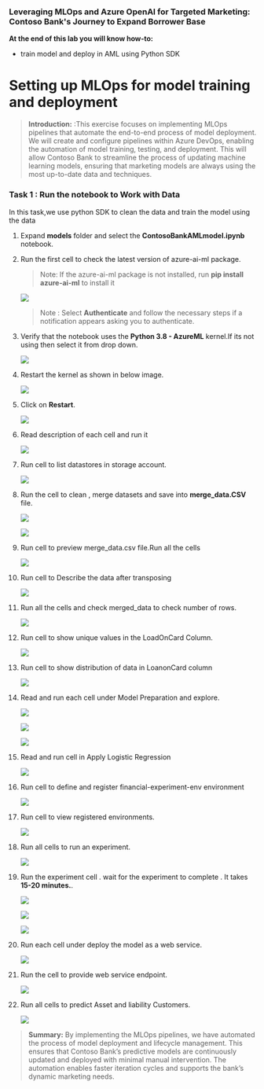 ### **Leveraging MLOps and Azure OpenAI for Targeted Marketing: Contoso Bank's Journey to Expand Borrower Base**


**At the end of this lab you will know how-to:**

- train model and deploy in AML using Python SDK





# Setting up MLOps for model training and  deployment

>**Introduction:** :This exercise focuses on implementing MLOps pipelines that automate the end-to-end process of model deployment. We will create and configure pipelines within Azure DevOps, enabling the automation of model training, testing, and deployment. This will allow Contoso Bank to streamline the process of updating machine learning models, ensuring that marketing models are always using the most up-to-date data and techniques.

### **Task 1 : Run the notebook to Work with Data**

In this task,we use python SDK to clean the data and train the model using the data

1.  Expand **models** folder and select the **ContosoBankAMLmodel.ipynb** notebook.

2.  Run the first cell to check the latest version of azure-ai-ml package.

    > Note: If the azure-ai-ml package is not installed, run **pip install azure-ai-ml** to install it

    ![](./media/image59.png)

    > Note : Select **Authenticate** and follow the necessary steps if a notification appears asking you to authenticate.

3.  Verify that the notebook uses the **Python 3.8 - AzureML** kernel.If its not using then select it from drop down.

    ![](./media/image60.png)

4.  Restart the kernel as shown in below image.

    ![](./media/image61.png)

5.  Click on **Restart**.

    ![](./media/image62.png)

6.  Read description of each cell and run it

    ![](./media/image63.png)

7.  Run cell to list datastores in storage account.

    ![](./media/image64.png)

8.  Run the cell to clean , merge datasets and save into **merge_data.CSV** file.

    ![](./media/image65.png)

    ![](./media/image66.png)

9. Run cell to preview merge_data.csv file.Run all the cells

    ![](./media/image67.png)

10.  Run cell to Describe the data after transposing

        ![](./media/image68.png)

11. Run all the cells and check merged_data to check number of rows.

    ![](./media/image69.png)

12. Run cell to show unique values in the LoadOnCard Column.

    ![](./media/image70.png)

13. Run cell to show distribution of data in LoanonCard column

    ![](./media/image71.png)

14. Read and run each cell under Model Preparation and explore.

    ![](./media/image72.png)

    ![](./media/image73.png)

    ![](./media/image74.png)

15. Read and run cell in Apply Logistic Regression

    ![](./media/image75.png)

16. Run cell to define and register financial-experiment-env environment

    ![](./media/image76.png)

17. Run cell to view registered environments.

    ![](./media/image77.png)

18. Run all cells to run an experiment.

    ![](./media/image78.png)

19. Run the experiment cell . wait for the experiment to complete . It
    takes **15-20 minutes.**. 

    ![](./media/image79.png)

    ![](./media/image80.png)

    ![](./media/image81.png)

20. Run each cell under deploy the model as a web service.

    ![](./media/image82.png)

21. Run the cell to provide web service endpoint.

    ![](./media/image83.png)

21. Run all cells to predict Asset and liability Customers.

    ![](./media/image84.png)

>**Summary:** By implementing the MLOps pipelines, we have automated the process of model deployment and lifecycle management. This ensures that Contoso Bank’s predictive models are continuously updated and deployed with minimal manual intervention. The automation enables faster iteration cycles and supports the bank’s dynamic marketing needs.

